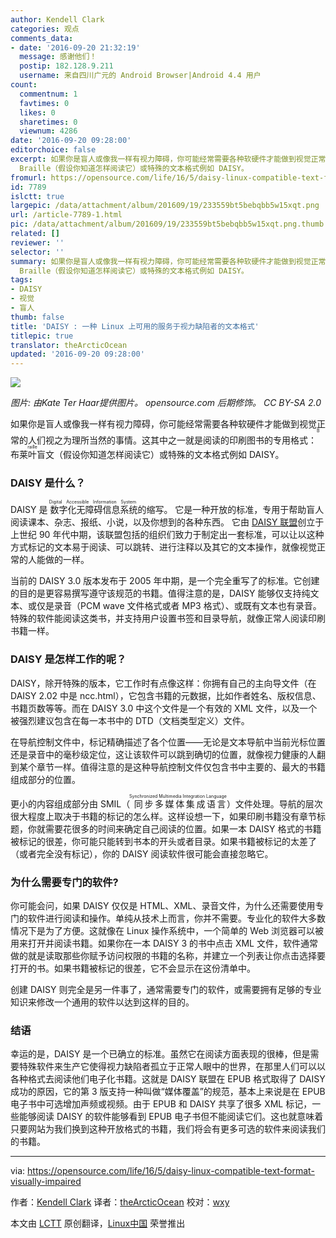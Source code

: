 ```yaml
---
author: Kendell Clark
categories: 观点
comments_data:
- date: '2016-09-20 21:32:19'
  message: 感谢他们！
  postip: 182.128.9.211
  username: 来自四川广元的 Android Browser|Android 4.4 用户
count:
  commentnum: 1
  favtimes: 0
  likes: 0
  sharetimes: 0
  viewnum: 4286
date: '2016-09-20 09:28:00'
editorchoice: false
excerpt: 如果你是盲人或像我一样有视力障碍，你可能经常需要各种软硬件才能做到视觉正常的人们视之为理所当然的事情。这其中之一就是阅读的印刷图书的专用格式：布莱叶盲文
  Braille（假设你知道怎样阅读它）或特殊的文本格式例如 DAISY。
fromurl: https://opensource.com/life/16/5/daisy-linux-compatible-text-format-visually-impaired
id: 7789
islctt: true
largepic: /data/attachment/album/201609/19/233559bt5bebqbb5w15xqt.png
url: /article-7789-1.html
pic: /data/attachment/album/201609/19/233559bt5bebqbb5w15xqt.png.thumb.jpg
related: []
reviewer: ''
selector: ''
summary: 如果你是盲人或像我一样有视力障碍，你可能经常需要各种软硬件才能做到视觉正常的人们视之为理所当然的事情。这其中之一就是阅读的印刷图书的专用格式：布莱叶盲文
  Braille（假设你知道怎样阅读它）或特殊的文本格式例如 DAISY。
tags:
- DAISY
- 视觉
- 盲人
thumb: false
title: 'DAISY : 一种 Linux 上可用的服务于视力缺陷者的文本格式'
titlepic: true
translator: theArcticOcean
updated: '2016-09-20 09:28:00'
---
```


![](/data/attachment/album/201609/19/233559bt5bebqbb5w15xqt.png)


*图片: 由Kate Ter Haar提供图片。 opensource.com 后期修饰。 CC BY-SA 2.0*


如果你是盲人或像我一样有视力障碍，你可能经常需要各种软硬件才能做到视觉正常的人们视之为理所当然的事情。这其中之一就是阅读的印刷图书的专用格式：<ruby> 布莱叶盲文 <rp>  （ </rp> <rt>  Braille </rt> <rp>  ） </rp></ruby>（假设你知道怎样阅读它）或特殊的文本格式例如 DAISY。


### DAISY 是什么？


DAISY 是<ruby> 数字化无障碍信息系统 <rp>  （ </rp> <rt>  Digital Accessible Information System </rt> <rp>  ） </rp></ruby>的缩写。 它是一种开放的标准，专用于帮助盲人阅读课本、杂志、报纸、小说，以及你想到的各种东西。 它由 [DAISY 联盟](http://www.daisy.org)创立于上世纪 90 年代中期，该联盟包括的组织们致力于制定出一套标准，可以让以这种方式标记的文本易于阅读、可以跳转、进行注释以及其它的文本操作，就像视觉正常的人能做的一样。


当前的 DAISY 3.0 版本发布于 2005 年中期，是一个完全重写了的标准。它创建的目的是更容易撰写遵守该规范的书籍。值得注意的是，DAISY 能够仅支持纯文本、或仅是录音（PCM wave 文件格式或者 MP3 格式）、或既有文本也有录音。特殊的软件能阅读这类书，并支持用户设置书签和目录导航，就像正常人阅读印刷书籍一样。


### DAISY 是怎样工作的呢？


DAISY，除开特殊的版本，它工作时有点像这样：你拥有自己的主向导文件（在 DAISY 2.02 中是 ncc.html），它包含书籍的元数据，比如作者姓名、版权信息、书籍页数等等。而在 DAISY 3.0 中这个文件是一个有效的 XML 文件，以及一个被强烈建议包含在每一本书中的 DTD（文档类型定义）文件。


在导航控制文件中，标记精确描述了各个位置——无论是文本导航中当前光标位置还是录音中的毫秒级定位，这让该软件可以跳到确切的位置，就像视力健康的人翻到某个章节一样。值得注意的是这种导航控制文件仅包含书中主要的、最大的书籍组成部分的位置。


更小的内容组成部分由 SMIL（<ruby> 同步多媒体集成语言 <rp>  （ </rp> <rt>  Synchronized Multimedia Integration Language </rt> <rp>  ） </rp></ruby>）文件处理。导航的层次很大程度上取决于书籍的标记的怎么样。这样设想一下，如果印刷书籍没有章节标题，你就需要花很多的时间来确定自己阅读的位置。如果一本 DAISY 格式的书籍被标记的很差，你可能只能转到书本的开头或者目录。如果书籍被标记的太差了（或者完全没有标记），你的 DAISY 阅读软件很可能会直接忽略它。


### 为什么需要专门的软件?


你可能会问，如果 DAISY 仅仅是 HTML、XML、录音文件，为什么还需要使用专门的软件进行阅读和操作。单纯从技术上而言，你并不需要。专业化的软件大多数情况下是为了方便。这就像在 Linux 操作系统中，一个简单的 Web 浏览器可以被用来打开并阅读书籍。如果你在一本 DAISY 3 的书中点击 XML 文件，软件通常做的就是读取那些你赋予访问权限的书籍的名称，并建立一个列表让你点击选择要打开的书。如果书籍被标记的很差，它不会显示在这份清单中。


创建 DAISY 则完全是另一件事了，通常需要专门的软件，或需要拥有足够的专业知识来修改一个通用的软件以达到这样的目的。


### 结语


幸运的是，DAISY 是一个已确立的标准。虽然它在阅读方面表现的很棒，但是需要特殊软件来生产它使得视力缺陷者孤立于正常人眼中的世界，在那里人们可以以各种格式去阅读他们电子化书籍。这就是 DAISY 联盟在 EPUB 格式取得了 DAISY 成功的原因，它的第 3 版支持一种叫做“媒体覆盖”的规范，基本上来说是在 EPUB 电子书中可选增加声频或视频。由于 EPUB 和 DAISY 共享了很多 XML 标记，一些能够阅读 DAISY 的软件能够看到 EPUB 电子书但不能阅读它们。这也就意味着只要网站为我们换到这种开放格式的书籍，我们将会有更多可选的软件来阅读我们的书籍。




---


via: <https://opensource.com/life/16/5/daisy-linux-compatible-text-format-visually-impaired>


作者：[Kendell Clark](https://opensource.com/users/kendell-clark) 译者：[theArcticOcean](https://github.com/theArcticOcean) 校对：[wxy](https://github.com/wxy)


本文由 [LCTT](https://github.com/LCTT/TranslateProject) 原创翻译，[Linux中国](https://linux.cn/) 荣誉推出